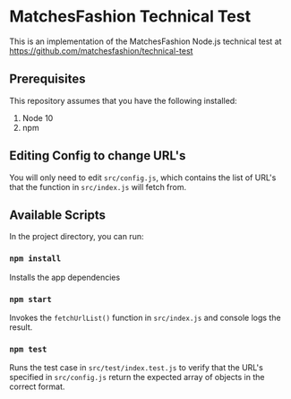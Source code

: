 # MatchesFashion Technical Test

This is an implementation of the MatchesFashion Node.js technical test at https://github.com/matchesfashion/technical-test

## Prerequisites

This repository assumes that you have the following installed:

1. Node 10
2. npm

## Editing Config to change URL's

You will only need to edit `src/config.js`, which contains the list of URL's that the function in `src/index.js` will fetch from.

## Available Scripts

In the project directory, you can run:

### `npm install`

Installs the app dependencies

### `npm start`

Invokes the `fetchUrlList()` function in `src/index.js` and console logs the result.

### `npm test`

Runs the test case in `src/test/index.test.js` to verify that the URL's specified in `src/config.js` return the expected array of objects in the correct format.
